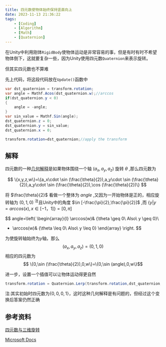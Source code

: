 ```yaml
---
title: 四元数使物体始终保持竖直向上
date: 2023-11-13 21:36:22
tags: 
    - [Coding]
    - [Algorithm]
    - [Math]
    - [Quaternion]
---
```

在Unity中利用刚体`RigidBody`使物体运动是非常容易的事，但是有时有时不希望物体倒下，这就要复杂一些，因为Unity使用四元数`Quaternion`来表示旋转。

但其实四元数也不算难

先上代码，将这段代码放在`Update()`函数中
<!--more-->
```c#
var dst_quaternion = transform.rotation;
var angle = Mathf.Acos(dst_quaternion.w);//arccos
if(dst_quaternion.y < 0)
{
    angle = -angle;
}
var sin_value = Mathf.Sin(angle);
dst_quaternion.z = 0;
dst_quaternion.y = sin_value;
dst_quaternion.x = 0;

transform.rotation=dst_quaternion;//apply the transform
```
## 解释
四元数的一种[几何解释](https://learn.microsoft.com/en-us/dotnet/maui/platform-integration/device/sensors?tabs=windows#orientation)是如果物体围绕一个轴 $(a_x,a_y,a_z)$ 旋转 $\theta$ ,那么四元数为


$$
\{x,y,z,w\}=\{a_x\cdot \sin (\frac{\theta}{2}),a_y\cdot \sin (\frac{\theta}{2}),a_y\cdot \sin (\frac{\theta}{2}),\cos (\frac{\theta}{2})\}
$$


将 $\frac{\theta}{2}$ 看做一个整体为 $angle$ ,又因为一开始物体是正的，相应旋转轴为 $(0,1,0)$ <sup>注</sup>且Unity中的角度 $\in [-\frac{\pi}{2},\frac{\pi}{2}]$ ,而 $\{y|y=arccos(x),x \in [-1，1]\} = [0,\pi]$ 


$$
angle=\left\{
\begin{array}{l}
\arccos(w)& {\theta \geq 0\ Also\ y \geq 0}\\
- \arccos(w)& {\theta \leq 0\ Also\ y \leq 0}
\end{array} \right. 
$$



为使旋转轴始终为$y$轴，那么
$$(a_x,a_y,a_z)=(0,1,0)$$
相应的四元数为
$$ \{0,\sin (\frac{\theta}{2}),0,w\}=\{0,\sin (angle),0,w\}$$

进一步，设置一个插值可以让物体运动得更自然
```csharp
transform.rotation = Quaternion.Lerp(transform.rotation,dst_quaternion,Time.deltaTime*4);
```

注:其实初始时四元数为$\{0,0,0,1\}$，这时这种几何解释是有问题的，但经过这个变换后答案仍然正确
## 参考资料

[四元数与三维旋转](https://github.com/Krasjet/quaternion)

[Microsoft Docs](https://learn.microsoft.com/en-us/dotnet/maui/platform-integration/device/sensors?tabs=windows#orientation)